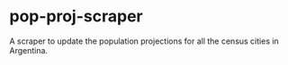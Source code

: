 # pop-proj-scraper
A scraper to update the population projections for all the census cities in Argentina.
